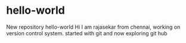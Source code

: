 # hello-world
New repository hello-world
Hi I am rajasekar from chennai, working on version control system.
started with git and now exploring git hub
